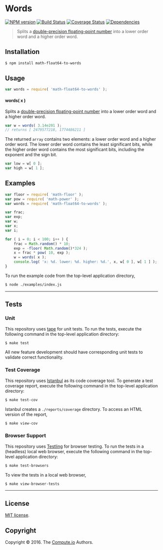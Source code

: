 Words
===
[![NPM version][npm-image]][npm-url] [![Build Status][build-image]][build-url] [![Coverage Status][coverage-image]][coverage-url] [![Dependencies][dependencies-image]][dependencies-url]

> Splits a [double-precision floating-point number][ieee754] into a lower order word and a higher order word.


## Installation

``` bash
$ npm install math-float64-to-words
```


## Usage

``` javascript
var words = require( 'math-float64-to-words' );
```

#### words( x )

Splits a [double-precision floating-point number][ieee754] into a lower order word and a higher order word.

``` javascript
var w = words( 3.14e201 );
// returns [ 2479577218, 1774486211 ]
```

The returned `array` contains two elements: a lower order word and a higher order word. The lower order word contains the least significant bits, while the higher order word contains the most significant bits, including the exponent and the sign bit.

``` javascript
var low = w[ 0 ];
var high = w[ 1 ];
```


## Examples

``` javascript
var floor = require( 'math-floor' );
var pow = require( 'math-power' );
var words = require( 'math-float64-to-words' );

var frac;
var exp;
var w;
var x;
var i;

for ( i = 0; i < 100; i++ ) {
	frac = Math.random() * 10;
	exp = -floor( Math.random()*324 );
	x = frac * pow( 10, exp );
	w = words( x );
	console.log( 'x: %d. lower: %d. higher: %d.', x, w[ 0 ], w[ 1 ] );
}
```

To run the example code from the top-level application directory,

``` bash
$ node ./examples/index.js
```


---
## Tests

### Unit

This repository uses [tape][tape] for unit tests. To run the tests, execute the following command in the top-level application directory:

``` bash
$ make test
```

All new feature development should have corresponding unit tests to validate correct functionality.


### Test Coverage

This repository uses [Istanbul][istanbul] as its code coverage tool. To generate a test coverage report, execute the following command in the top-level application directory:

``` bash
$ make test-cov
```

Istanbul creates a `./reports/coverage` directory. To access an HTML version of the report,

``` bash
$ make view-cov
```


### Browser Support

This repository uses [Testling][testling] for browser testing. To run the tests in a (headless) local web browser, execute the following command in the top-level application directory:

``` bash
$ make test-browsers
```

To view the tests in a local web browser,

``` bash
$ make view-browser-tests
```

<!-- [![browser support][browsers-image]][browsers-url] -->


---
## License

[MIT license](http://opensource.org/licenses/MIT).


## Copyright

Copyright &copy; 2016. The [Compute.io][compute-io] Authors.


[npm-image]: http://img.shields.io/npm/v/math-float64-to-words.svg
[npm-url]: https://npmjs.org/package/math-float64-to-words

[build-image]: http://img.shields.io/travis/math-io/float64-to-words/master.svg
[build-url]: https://travis-ci.org/math-io/float64-to-words

[coverage-image]: https://img.shields.io/codecov/c/github/math-io/float64-to-words/master.svg
[coverage-url]: https://codecov.io/github/math-io/float64-to-words?branch=master

[dependencies-image]: http://img.shields.io/david/math-io/float64-to-words.svg
[dependencies-url]: https://david-dm.org/math-io/float64-to-words

[dev-dependencies-image]: http://img.shields.io/david/dev/math-io/float64-to-words.svg
[dev-dependencies-url]: https://david-dm.org/dev/math-io/float64-to-words

[github-issues-image]: http://img.shields.io/github/issues/math-io/float64-to-words.svg
[github-issues-url]: https://github.com/math-io/float64-to-words/issues

[tape]: https://github.com/substack/tape
[istanbul]: https://github.com/gotwarlost/istanbul
[testling]: https://ci.testling.com

[compute-io]: https://github.com/compute-io/
[ieee754]: https://en.wikipedia.org/wiki/IEEE_754-1985
